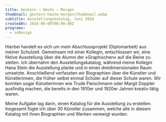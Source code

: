 ```yaml
---
title: Gestern – Heute – Morgen
thumbnail: gestern-heute-morgen/thumbnail.webp
subtitle: Ausstellungskatalog, Juni 2018
createdAt: 2018-06-00T00:00:00Z
programs:
  - inDesign
---
```


Hierbei handelt es sich um mein Abschlussprojekt (Diplomarbeit) aus meiner Schulzeit.
Gemeinsam mit einer Kollegin, entschlossen wir, eine fiktive Ausstellung über die Alumni der »Graphischen« auf die Beine zu stellen.
Ich übernahm den Ausstellungskatalog, während meine Kollegin Hana Stein die Ausstellung plante und in einen dreidimensionalen Raum umsetzte.
Anschließend verfassten wir Biographien über die Künstler und Künstlerinnen, die früher selbst einmal Schüler auf dieser Schule waren.
Wir konnten sogar Künstlerinnen wie Trude Fleischmann oder Margit Doppler ausfindig machen, die bereits in den 1910er und 1920er Jahren kreativ tätig waren.

Meine Aufgabe lag darin, einen Katalog für die Ausstellung zu erstellen.
Insgesamt fügte ich über 30 Künstler zusammen, welche alle in diesem Katalog mit ihren Biographien und Werken verewigt wurden.

<asset-image src="gestern-heute-morgen/cover.webp" alt="Cover"></asset-image>
<asset-image src="gestern-heute-morgen/doppler.webp" alt="Margit Doppler"></asset-image>
<asset-image src="gestern-heute-morgen/fleischmann.webp" alt="Trude Fleischmann"></asset-image>
<asset-image src="gestern-heute-morgen/grafikdesign.webp" alt="Grafikdesign"></asset-image>
